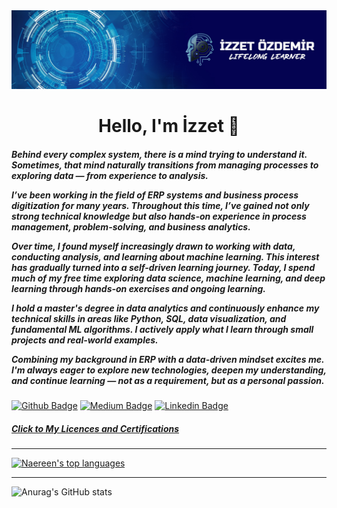 <div align="center"><img src="https://github.com/izzet-ozdemir/izzet-ozdemir/blob/main/banner.jpg"></div>

<h1 align="center">Hello, I'm İzzet 👋</h1>

<h5>Behind every complex system, there is a mind trying to understand it. Sometimes, that mind naturally transitions from managing processes to exploring data — from experience to analysis.

I’ve been working in the field of ERP systems and business process digitization for many years. Throughout this time, I’ve gained not only strong technical knowledge but also hands-on experience in process management, problem-solving, and business analytics.

Over time, I found myself increasingly drawn to working with data, conducting analysis, and learning about machine learning. This interest has gradually turned into a self-driven learning journey. Today, I spend much of my free time exploring data science, machine learning, and deep learning through hands-on exercises and ongoing learning.

I hold a master's degree in data analytics and continuously enhance my technical skills in areas like Python, SQL, data visualization, and fundamental ML algorithms. I actively apply what I learn through small projects and real-world examples.

Combining my background in ERP with a data-driven mindset excites me. I'm always eager to explore new technologies, deepen my understanding, and continue learning — not as a requirement, but as a personal passion.</h5>

[![Github Badge](https://img.shields.io/badge/-Github-000?style=quare&labelColor=000&logo=Github&logoColor=white&link=https://github.com/izzet-ozdemir)](https://github.com/izzet-ozdemir) 
[![Medium Badge](https://img.shields.io/badge/-Medium-757575?style=flat-quare&labelColor=757575&logo=Medium&logoColor=white&link=https://medium.com/@izzetozdemir)](https://medium.com/@izzetozdemir) 
[![Linkedin Badge](https://img.shields.io/badge/izzetozdemir-follow%20on%20linkedin-blue?style=flat&logo=linkedin)](https://www.linkedin.com/in/izzetozdemir?locale=en_US) 

<h5><a href="https://www.linkedin.com/in/izzetozdemir/details/certifications/" alt="My Certifications" target="_top">Click to My Licences and Certifications</a></h5>

<hr/>

[![Naereen's top languages](https://github-readme-stats.vercel.app/api/top-langs/?username=izzet-ozdemir&theme=blue-green)](https://github.com/izzet-ozdemir/github-readme-stats) 

<hr/>

![Anurag's GitHub stats](https://github-readme-stats.vercel.app/api?username=izzet-ozdemir&show_icons=true&theme=radical)


<!--
**izzet-ozdemir/izzet-ozdemir** is a ✨ _special_ ✨ repository because its `README.md` (this file) appears on your GitHub profile.

Here are some ideas to get you started:

- 🔭 I’m currently working on ...
- 🌱 I’m currently learning ...
- 👯 I’m looking to collaborate on ...
- 🤔 I’m looking for help with ...
- 💬 Ask me about ...
- 📫 How to reach me: ...
- 😄 Pronouns: ...
- ⚡ Fun fact: ...
-->
